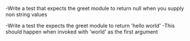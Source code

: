 -Write a test that expects the greet module to return null when you supply non string values

-Write a test the expects the greet module to return 'hello world'
  -This should happen when invoked with 'world' as the first argument
